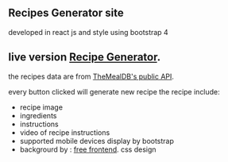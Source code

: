 
## Recipes Generator site 
developed in react js and style using bootstrap 4 
## live version [Recipe Generator](https://recipegenerator-24401.firebaseapp.com/).

the recipes data are from  [TheMealDB's  public API](https://www.themealdb.com/api.php).

every button clicked will generate new recipe 
the recipe include:
* recipe image 
* ingredients
* instructions 
* video of recipe instructions
* supported mobile devices display by bootstrap 
* backgrourd by :  [free frontend](https://freefrontend.com/css-animated-backgrounds/). css design
